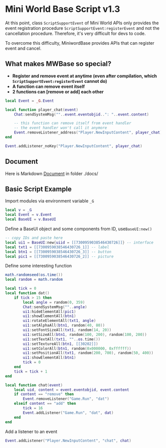 # Mini World Base Script v1.3

At this point, class `ScriptSupportEvent` of Mini World APIs only provides the event registration procedure `ScriptSupportEvent:registerEvent` and not the cancellation procedure. Therefore, it's very difficult for devs to code.

To overcome this difficulty, MiniwordBase provides APIs that can register event and cancel.

## What makes MWBase so special?
- **Register and remove event at anytime (even after compilation, which `ScriptSupportEvent:registerEvent` cannot do)**
- **A function can remove event itself**
- **2 functions can [remove or add] each other**

```lua
local Event = _G.Event

local function player_chat(event)
    Chat:sendSystemMsg(""..event.eventobjid..": "..event.content)

    -- this function can remove itself from event handler
    -- the event handler won't call it anymore
    Event.removeListener_address("Player.NewInputContent", player_chat)
end

Event.addListener_noKey("Player.NewInputContent", player_chat)
```

## Document
Here is Markdown [Document](./docs/) in folder ./docs/

## Basic Script Example

Import modules via environment variable `_G`
```lua
local v = _G
local Event = v.Event
local BaseUI = v.BaseUI
```

Define a BaseUI object and some components from ID, use`BaseUI:new()`
```lua
-- copy IDs and paste here
local ui1 = BaseUI:new{uiid = [[7300959038546430726]]} -- interface
local txt1 = [[7300959038546430726_1]] -- label
local btn1 = [[7300959038546430726_3]] -- button
local pic1 = [[7300959038546430726_2]] -- picture
```

Define some interesting function 
```lua
math.randomseed(os.time())
local random = math.random

local tick = 0
local function dat()
    if tick > 15 then
        local angle = random(0, 359)
        Chat:sendSystemMsg(""..angle)
        ui1:hideElementAll(pic1)
        ui1:showElementAll(btn1)
        ui1:rotateElementAll(txt1, angle)
        ui1:setAlphaAll(btn1, random(40, 80))
        ui1:setFontSizeAll(txt1, random(14, 20))
        ui1:setSizeAll(btn1, random(100, 200), random(100, 200))
        ui1:setTextAll(txt1, ""..os.time())
        ui1:setTextureAll(btn1, [[30202]])
        ui1:setColorAll(btn1, random(0x000000, 0xffffff))
        ui1:setPositionAll(txt1, random(200, 700), random(50, 400))
        ui1:showElementAll(btn1)
        tick = 0
    end
    tick = tick + 1
end

local function chat(event)
    local uid, content = event.eventobjid, event.content
    if content == "remove" then
        Event.removeListener("Game.Run", "dat")
    elseif content == "add" then
        tick = 16
        Event.addListener("Game.Run", "dat", dat)
    end
end
```

Add a listener to an event
```lua
Event.addListener("Player.NewInputContent", "chat", chat)
```
